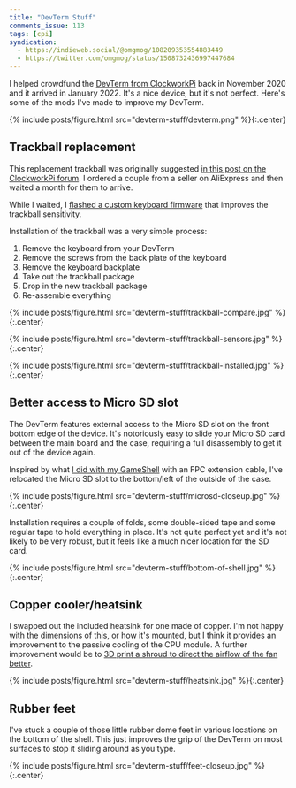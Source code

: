 ```yaml
---
title: "DevTerm Stuff"
comments_issue: 113
tags: [cpi]
syndication:
  - https://indieweb.social/@omgmog/108209353554883449
  - https://twitter.com/omgmog/status/1508732436997447684
---
```


I helped crowdfund the [DevTerm from ClockworkPi](https://www.clockworkpi.com/devterm) back in November 2020 and it arrived in January 2022. It's a nice device, but it's not perfect. Here's some of the mods I've made to improve my DevTerm.

{% include posts/figure.html src="devterm-stuff/devterm.png" %}{:.center}

<!-- more -->

## Trackball replacement

This replacement trackball was originally suggested [in this post on the ClockworkPi forum](https://forum.clockworkpi.com/t/the-cheapest-keyboard-hardware-mod/7708). I ordered a couple from a seller on AliExpress and then waited a month for them to arrive.

While I waited, I [flashed a custom keyboard firmware](https://forum.clockworkpi.com/t/ive-rewritten-devterm-keyboard-trackball-firmware/7671) that improves the trackball sensitivity.

Installation of the trackball was a very simple process:

1. Remove the keyboard from your DevTerm
2. Remove the screws from the back plate of the keyboard
3. Remove the keyboard backplate
4. Take out the trackball package
5. Drop in the new trackball package
6. Re-assemble everything

{% include posts/figure.html src="devterm-stuff/trackball-compare.jpg" %}{:.center}

{% include posts/figure.html src="devterm-stuff/trackball-sensors.jpg" %}{:.center}

{% include posts/figure.html src="devterm-stuff/trackball-installed.jpg" %}{:.center}

## Better access to Micro SD slot

The DevTerm features external access to the Micro SD slot on the front bottom edge of the device. It's notoriously easy to slide your Micro SD card between the main board and the case, requiring a full disassembly to get it out of the device again.

Inspired by what [I did with my GameShell](/post/gameshell-stuff/#external-access-to-micro-sd-slot) with an FPC extension cable, I've relocated the Micro SD slot  to the bottom/left of the outside of the case.

{% include posts/figure.html src="devterm-stuff/microsd-closeup.jpg" %}{:.center}

Installation requires a couple of folds, some double-sided tape and some regular tape to hold everything in place. It's not quite perfect yet and it's not likely to be very robust, but it feels like a much nicer location for the SD card.

{% include posts/figure.html src="devterm-stuff/bottom-of-shell.jpg" %}{:.center}

## Copper cooler/heatsink

I swapped out the included heatsink for one made of copper. I'm not happy with the dimensions of this, or how it's mounted, but I think it provides an improvement to the passive cooling of the CPU module. A further improvement would be to [3D print a shroud to direct the airflow of the fan better](https://forum.clockworkpi.com/t/fan-shroud-for-devterm/7598).

{% include posts/figure.html src="devterm-stuff/heatsink.jpg" %}{:.center}

## Rubber feet

I've stuck a couple of those little rubber dome feet in various locations on the bottom of the shell. This just improves the grip of the DevTerm on most surfaces to stop it sliding around as you type.

{% include posts/figure.html src="devterm-stuff/feet-closeup.jpg" %}{:.center}
